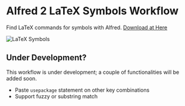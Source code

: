 Alfred 2 LaTeX Symbols Workflow
===============================

Find LaTeX commands for symbols with Alfred.
[Download at Here](https://github.com/wookayin/alfred-latex-symbols-workflow/releases)

![LaTeX Symbols](https://raw.github.com/wookayin/alfred-latex-symbols-workflow/master/screenshots/search.png)


## Under Development?

This workflow is under development; a couple of functionalities will be added soon.

- Paste `usepackage` statement on other key combinations
- Support fuzzy or substring match
